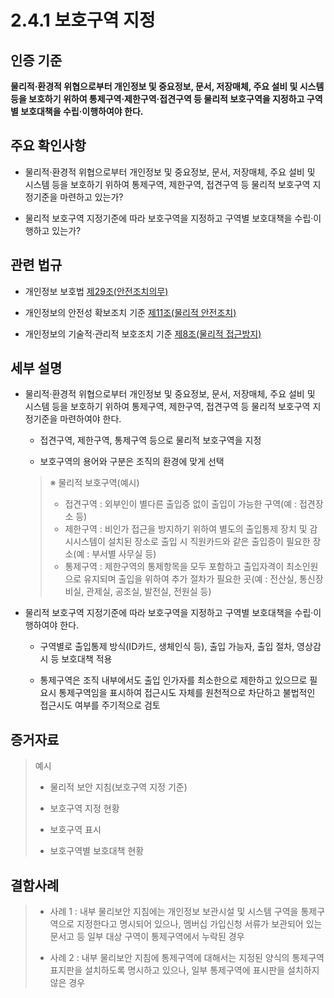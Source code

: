 # 2.4.1 보호구역 지정

## 인증 기준

**물리적·환경적 위협으로부터 개인정보 및 중요정보, 문서, 저장매체, 주요 설비 및 시스템 등을 보호하기 위하여 통제구역·제한구역·접견구역 등 물리적 보호구역을 지정하고 구역별 보호대책을 수립·이행하여야 한다.**

## 주요 확인사항

- 물리적·환경적 위협으로부터 개인정보 및 중요정보, 문서, 저장매체, 주요 설비 및 시스템 등을 보호하기 위하여 통제구역, 제한구역, 접견구역 등 물리적 보호구역 지정기준을 마련하고 있는가?

- 물리적 보호구역 지정기준에 따라 보호구역을 지정하고 구역별 보호대책을 수립·이행하고 있는가?

## 관련 법규

- 개인정보 보호법 [제29조(안전조치의무)](https://www.law.go.kr/법령/개인정보보호법/제29조 "페이지로 이동")

- 개인정보의 안전성 확보조치 기준 [제11조(물리적 안전조치)](https://www.law.go.kr/행정규칙/(개인정보보호위원회)개인정보의안전성확보조치기준/제11조 "페이지로 이동")

- 개인정보의 기술적·관리적 보호조치 기준 [제8조(물리적 접근방지)](https://www.law.go.kr/행정규칙/(개인정보보호위원회)개인정보의기술적·관리적보호조치기준/제8조 "페이지로 이동")

## 세부 설명

- 물리적·환경적 위협으로부터 개인정보 및 중요정보, 문서, 저장매체, 주요 설비 및 시스템 등을 보호하기 위하여 통제구역, 제한구역, 접견구역 등 물리적 보호구역 지정기준을 마련하여야 한다.

    - 접견구역, 제한구역, 통제구역 등으로 물리적 보호구역을 지정

    - 보호구역의 용어와 구분은 조직의 환경에 맞게 선택
    >
    > ※ 물리적 보호구역(예시)
    >
    > - 접견구역 : 외부인이 별다른 출입증 없이 출입이 가능한 구역(예 : 접견장소 등)
    > - 제한구역 : 비인가 접근을 방지하기 위하여 별도의 출입통제 장치 및 감시시스템이 설치된 장소로 출입 시 직원카드와 같은 출입증이 필요한 장소(예 : 부서별 사무실 등)
    > - 통제구역 : 제한구역의 통제항목을 모두 포함하고 출입자격이 최소인원으로 유지되며 출입을 위하여 추가 절차가 필요한 곳(예 : 전산실, 통신장비실, 관제실, 공조실, 발전실, 전원실 등)

- 물리적 보호구역 지정기준에 따라 보호구역을 지정하고 구역별 보호대책을 수립·이행하여야 한다.

    - 구역별로 출입통제 방식(ID카드, 생체인식 등), 출입 가능자, 출입 절차, 영상감시 등 보호대책 적용

    - 통제구역은 조직 내부에서도 출입 인가자를 최소한으로 제한하고 있으므로 필요시 통제구역임을 표시하여 접근시도 자체를 원천적으로 차단하고 불법적인 접근시도 여부를 주기적으로 검토

## 증거자료

> 예시
>
> - 물리적 보안 지침(보호구역 지정 기준)
>
> - 보호구역 지정 현황
>
> - 보호구역 표시
>
> - 보호구역별 보호대책 현황

## 결함사례

> - 사례 1 : 내부 물리보안 지침에는 개인정보 보관시설 및 시스템 구역을 통제구역으로 지정한다고 명시되어 있으나, 멤버십 가입신청 서류가 보관되어 있는 문서고 등 일부 대상 구역이 통제구역에서 누락된 경우
>
> - 사례 2 : 내부 물리보안 지침에 통제구역에 대해서는 지정된 양식의 통제구역 표지판을 설치하도록 명시하고 있으나, 일부 통제구역에 표시판을 설치하지 않은 경우
